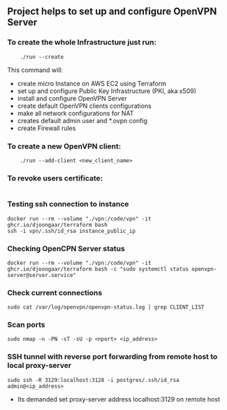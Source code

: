 ## Project helps to set up and configure OpenVPN Server

### To create the whole Infrastructure just run: 
```commandline
    ./run --create 
```
This command will:
* create micro Instance on AWS EC2 using Terraform
* set up and configure Public Key Infrastructure (PKI, aka x509)
* install and configure OpenVPN Server
* create default OpenVPN clients configurations 
* make all network configurations for NAT 
* creates default admin user and *.ovpn config
* create Firewall rules

### To create a new OpenVPN client:
```commandline
    ./run --add-client <new_client_name>
```

### To revoke users certificate:
```commandline

```
### Testing ssh connection to instance

```commandline
docker run --rm --volume "./vpn:/code/vpn" -it ghcr.io/djoongaar/terraform bash
ssh -i vpn/.ssh/id_rsa instance_public_ip
```

### Checking OpenCPN Server status

```commandline
docker run --rm --volume "./vpn:/code/vpn" -it ghcr.io/djoongaar/terraform bash -c "sudo systemctl status openvpn-server@server.service"
```

### Check current connections
```commandline
sudo cat /var/log/openvpn/openvpn-status.log | grep CLIENT_LIST
```

### Scan ports
```commandline
sudo nmap -n -PN -sT -sU -p <nport> <ip_address>
```

### SSH tunnel with reverse port forwarding from remote host to local proxy-server
```commandline
sudo ssh -R 3129:localhost:3128 -i postgres/.ssh/id_rsa admin@<ip_address>
```
* Its demanded set proxy-server address localhost:3129 on remote host 